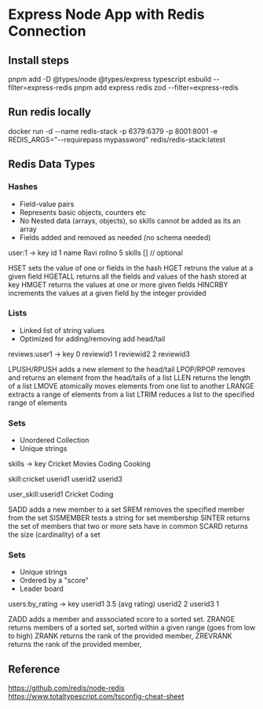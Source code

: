 # Express Node App with Redis Connection

## Install steps
pnpm add -D @types/node @types/express typescript esbuild --filter=express-redis
pnpm add express redis zod --filter=express-redis

## Run redis locally 
docker run -d --name redis-stack -p 6379:6379 -p 8001:8001 -e REDIS_ARGS="--requirepass mypassword" redis/redis-stack:latest

## Redis Data Types
### Hashes
- Field-value pairs
- Represents basic objects, counters etc
- No Nested data (arrays, objects), so skills cannot be added as its an array
- Fields added and removed as needed (no schema needed)

user:1 -> key
id 1
name Ravi
rollno 5
skills [] // optional

HSET sets the value of one or fields in the hash
HGET retruns the value at a given field
HGETALL returns all the fields and values of the hash stored at key
HMGET returns the values at one or more given fields
HINCRBY increments the values at a given field by the integer provided 

### Lists
- Linked list of string values
- Optimized for adding/removing add head/tail

reviews:user1 -> key
0 reviewid1
1 reviewid2
2 reviewid3

LPUSH/RPUSH adds a new element to the head/tail
LPOP/RPOP removes and returns an element from the head/tails of a list
LLEN returns the length of a list
LMOVE atomically moves elements from one list to another
LRANGE extracts a range of elements from a list
LTRIM reduces a list to the specified range of elements

### Sets
- Unordered Collection
- Unique strings

skills -> key
Cricket
Movies
Coding
Cooking

skill:cricket
userid1
userid2
userid3

user_skill:userid1
Cricket
Coding

SADD adds a new member to a set
SREM removes the specified member from the set
SISMEMBER tests a string for set membership
SINTER returns the set of members that two or more sets have in common
SCARD returns the size (cardinality) of a set

### Sets
- Unique strings
- Ordered by a "score"
- Leader board

users:by_rating -> key
userid1 3.5 (avg rating)
userid2 2
userid3 1

ZADD adds a member and asssociated score to a sorted set.
ZRANGE returns members of a sorted set, sorted within a given range (goes from low to high)
ZRANK returns the rank of the provided member,
ZREVRANK returns the rank of the provided member,


## Reference
https://github.com/redis/node-redis
https://www.totaltypescript.com/tsconfig-cheat-sheet